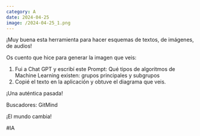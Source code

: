 ```yaml
--- 
category: A 
date: 2024-04-25 
image: /2024-04-25_1.png 
--- 
```


¡Muy buena esta herramienta para hacer esquemas de textos, de imágenes, de audios!

Os cuento que hice para generar la imagen que veis:

1) Fui a Chat GPT y escribí este Prompt: Qué tipos de algoritmos de Machine Learning existen: grupos principales y subgrupos
2) Copié el texto en la aplicación y obtuve el diagrama que veis.

¡Una auténtica pasada!

Buscadores: GitMind

¡El mundo cambia!

#IA